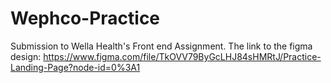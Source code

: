 # Wephco-Practice
Submission to Wella Health's Front end Assignment.
The link to the figma design: https://www.figma.com/file/TkOVV79ByGcLHJ84sHMRtJ/Practice-Landing-Page?node-id=0%3A1
